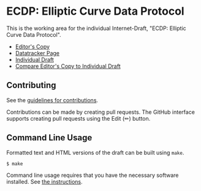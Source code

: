 # ECDP: Elliptic Curve Data Protocol

This is the working area for the individual Internet-Draft, "ECDP: Elliptic Curve Data Protocol".

* [Editor's Copy](https://isakruas.github.io/ecdp/#go.draft-ruas-cfrg-ecdp.html)
* [Datatracker Page](https://datatracker.ietf.org/doc/draft-ruas-cfrg-ecdp)
* [Individual Draft](https://datatracker.ietf.org/doc/html/draft-ruas-cfrg-ecdp)
* [Compare Editor's Copy to Individual Draft](https://isakruas.github.io/ecdp/#go.draft-ruas-cfrg-ecdp.diff)


## Contributing

See the
[guidelines for contributions](https://github.com/isakruas/ecdp/blob/main/CONTRIBUTING.md).

Contributions can be made by creating pull requests.
The GitHub interface supports creating pull requests using the Edit (✏) button.


## Command Line Usage

Formatted text and HTML versions of the draft can be built using `make`.

```sh
$ make
```

Command line usage requires that you have the necessary software installed.  See
[the instructions](https://github.com/martinthomson/i-d-template/blob/main/doc/SETUP.md).

